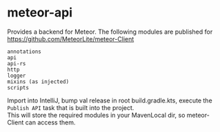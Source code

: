 # meteor-api
Provides a backend for Meteor. The following modules are published for https://github.com/MeteorLite/meteor-Client
```
annotations  
api  
api-rs  
http  
logger  
mixins (as injected)
scripts
```
  
Import into IntelliJ, bump val release in root build.gradle.kts, execute the ```Publish API``` task that is built into the project.  
This will store the required modules in your MavenLocal dir, so meteor-Client can access them.
